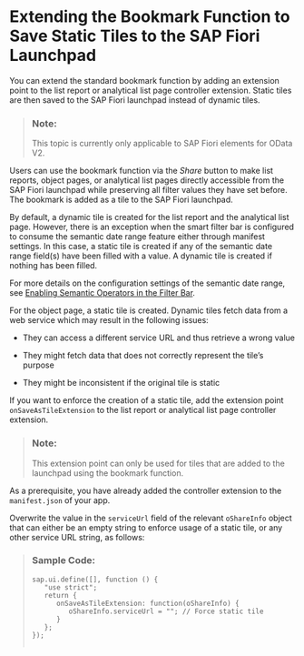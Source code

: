 <!-- loio7e34ea9317a54806a725ddf9878530d7 -->

# Extending the Bookmark Function to Save Static Tiles to the SAP Fiori Launchpad

You can extend the standard bookmark function by adding an extension point to the list report or analytical list page controller extension. Static tiles are then saved to the SAP Fiori launchpad instead of dynamic tiles.

> ### Note:  
> This topic is currently only applicable to SAP Fiori elements for OData V2.

Users can use the bookmark function via the *Share* button to make list reports, object pages, or analytical list pages directly accessible from the SAP Fiori launchpad while preserving all filter values they have set before. The bookmark is added as a tile to the SAP Fiori launchpad.

By default, a dynamic tile is created for the list report and the analytical list page. However, there is an exception when the smart filter bar is configured to consume the semantic date range feature either through manifest settings. In this case, a static tile is created if any of the semantic date range field\(s\) have been filled with a value. A dynamic tile is created if nothing has been filled.

For more details on the configuration settings of the semantic date range, see [Enabling Semantic Operators in the Filter Bar](enabling-semantic-operators-in-the-filter-bar-fef65d0.md).

For the object page, a static tile is created. Dynamic tiles fetch data from a web service which may result in the following issues:

-   They can access a different service URL and thus retrieve a wrong value

-   They might fetch data that does not correctly represent the tile’s purpose

-   They might be inconsistent if the original tile is static


If you want to enforce the creation of a static tile, add the extension point `onSaveAsTileExtension` to the list report or analytical list page controller extension.

> ### Note:  
> This extension point can only be used for tiles that are added to the launchpad using the bookmark function.

As a prerequisite, you have already added the controller extension to the `manifest.json` of your app.

Overwrite the value in the `serviceUrl` field of the relevant `oShareInfo` object that can either be an empty string to enforce usage of a static tile, or any other service URL string, as follows:

> ### Sample Code:  
> ```
> sap.ui.define([], function () {
>    "use strict";
>    return {
>       onSaveAsTileExtension: function(oShareInfo) {
>          oShareInfo.serviceUrl = ""; // Force static tile
>       }
>    };
> });
> 
> 
> ```

